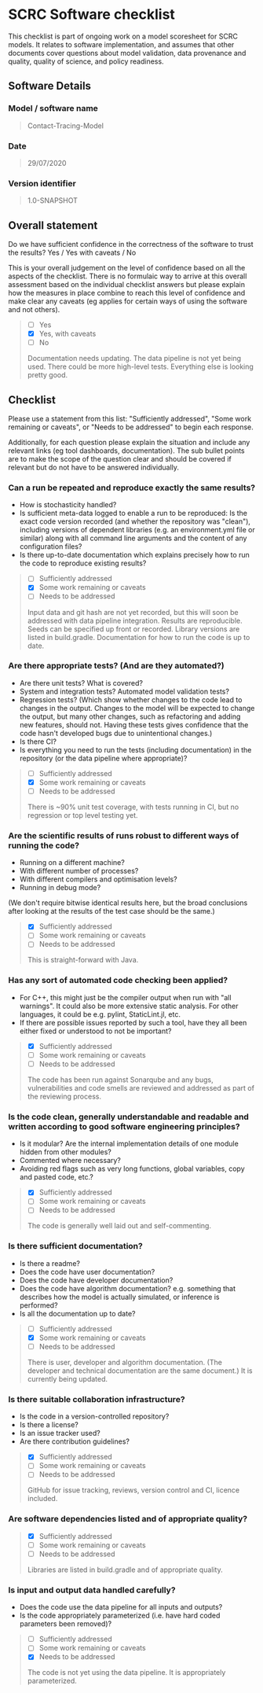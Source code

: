 # SCRC Software checklist

This checklist is part of ongoing work on a model scoresheet for SCRC models. It relates to software implementation, and assumes that other documents cover questions about model validation, data provenance and quality, quality of science, and policy readiness.

## Software Details

### Model / software name

> Contact-Tracing-Model

### Date

> 29/07/2020

### Version identifier

> 1.0-SNAPSHOT

## Overall statement

Do we have sufficient confidence in the correctness of the software to trust the results? Yes / Yes with caveats / No

This is your overall judgement on the level of confidence based on all the aspects of the checklist. There is no formulaic way to arrive at this overall assessment based on the individual checklist answers but please explain how the measures in place combine to reach this level of confidence and make clear any caveats (eg applies for certain ways of using the software and not others).

> - [ ] Yes
> - [x] Yes, with caveats
> - [ ] No
>
> Documentation needs updating. The data pipeline is not yet being used.  There could be more high-level tests.  Everything else is looking pretty good.

## Checklist

Please use a statement from this list: "Sufficiently addressed", "Some work remaining or caveats", or "Needs to be addressed" to begin each response.

Additionally, for each question please explain the situation and include any relevant links (eg tool dashboards, documentation). The sub bullet points are to make the scope of the question clear and should be covered if relevant but do not have to be answered individually.

### Can a run be repeated and reproduce exactly the same results?

- How is stochasticity handled?
- Is sufficient meta-data logged to enable a run to be reproduced: Is the exact code version recorded (and whether the repository was "clean"), including versions of dependent libraries (e.g. an environment.yml file or similar) along with all command line arguments and the content of any configuration files? 
- Is there up-to-date documentation which explains precisely how to run the code to reproduce existing results? 

> - [ ] Sufficiently addressed
> - [X] Some work remaining or caveats
> - [ ] Needs to be addressed
> 
> Input data and git hash are not yet recorded, but this will soon be addressed with data pipeline integration.  Results are reproducible.  Seeds can be specified up front or recorded. Library versions are listed in build.gradle.  Documentation for how to run the code is up to date.

### Are there appropriate tests?  (And are they automated?)

- Are there unit tests? What is covered?
- System and integration tests?  Automated model validation tests?
- Regression tests? (Which show whether changes to the code lead to changes in the output. Changes to the model will be expected to change the output, but many other changes, such as refactoring and adding new features, should not. Having these tests gives confidence that the code hasn't developed bugs due to unintentional changes.)
- Is there CI?
- Is everything you need to run the tests (including documentation) in the repository (or the data pipeline where appropriate)?

> - [ ] Sufficiently addressed
> - [X] Some work remaining or caveats
> - [ ] Needs to be addressed
> 
> There is ~90% unit test coverage, with tests running in CI, but no regression or top level testing yet.

### Are the scientific results of runs robust to different ways of running the code?

- Running on a different machine?
- With different number of processes?
- With different compilers and optimisation levels?
- Running in debug mode?

(We don't require bitwise identical results here, but the broad conclusions after looking at the results of the test case should be the same.) 

> - [X] Sufficiently addressed
> - [ ] Some work remaining or caveats
> - [ ] Needs to be addressed
> 
> This is straight-forward with Java.

### Has any sort of automated code checking been applied?

- For C++, this might just be the compiler output when run with "all warnings". It could also be more extensive static analysis. For other languages, it could be e.g. pylint, StaticLint.jl, etc.
- If there are possible issues reported by such a tool, have they all been either fixed or understood to not be important?

> - [X] Sufficiently addressed
> - [ ] Some work remaining or caveats
> - [ ] Needs to be addressed
> 
> The code has been run against Sonarqube and any bugs, vulnerabilities and code smells are reviewed and addressed as part of the reviewing process.

### Is the code clean, generally understandable and readable and written according to good software engineering principles?

- Is it modular?  Are the internal implementation details of one module hidden from other modules?
- Commented where necessary?
- Avoiding red flags such as very long functions, global variables, copy and pasted code, etc.?

> - [X] Sufficiently addressed
> - [ ] Some work remaining or caveats
> - [ ] Needs to be addressed
> 
> The code is generally well laid out and self-commenting.

### Is there sufficient documentation?

- Is there a readme?
- Does the code have user documentation?
- Does the code have developer documentation?
- Does the code have algorithm documentation? e.g. something that describes how the model is actually simulated, or inference is performed?
- Is all the documentation up to date? 

> - [ ] Sufficiently addressed
> - [X] Some work remaining or caveats
> - [ ] Needs to be addressed
> 
> There is user, developer and algorithm documentation.  (The developer and technical documentation are the same document.)  It is currently being updated.

### Is there suitable collaboration infrastructure?

- Is the code in a version-controlled repository?
- Is there a license?
- Is an issue tracker used?
- Are there contribution guidelines?

> - [X] Sufficiently addressed
> - [ ] Some work remaining or caveats
> - [ ] Needs to be addressed
> 
> GitHub for issue tracking, reviews, version control and CI, licence included.

### Are software dependencies listed and of appropriate quality?

> - [X] Sufficiently addressed
> - [ ] Some work remaining or caveats
> - [ ] Needs to be addressed
> 
> Libraries are listed in build.gradle and of appropriate quality.

### Is input and output data handled carefully?

- Does the code use the data pipeline for all inputs and outputs?
- Is the code appropriately parameterized (i.e. have hard coded parameters been removed)?

> - [ ] Sufficiently addressed
> - [ ] Some work remaining or caveats
> - [X] Needs to be addressed
> 
> The code is not yet using the data pipeline. It is appropriately parameterized.
